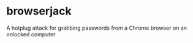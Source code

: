 # browserjack
A hotplug attack for grabbing passwords from a Chrome browser on an onlocked computer
